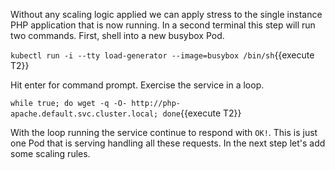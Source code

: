 Without any scaling logic applied we can apply stress to the single instance PHP application that is now running. In a second terminal this step will run two commands. First, shell into a new busybox Pod.

`kubectl run -i --tty load-generator --image=busybox /bin/sh`{{execute T2}}

Hit enter for command prompt. Exercise the service in a loop.

`while true; do wget -q -O- http://php-apache.default.svc.cluster.local; done`{{execute T2}}

With the loop running the service continue to respond with `OK!`. This is just one Pod that is serving handling all these requests. In the next step let's add some scaling rules.
